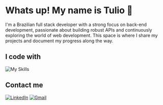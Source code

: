 # Whats up! My name is Tulio 👋

I'm a Brazilian full stack developer with a strong focus on back-end development, passionate about building robust APIs and continuously exploring the world of web development. This space is where I share my projects and document my progress along the way.

## I code with

![My Skills](https://skillicons.dev/icons?i=js,html,css,react,tailwind,nodejs,express,prisma,mongodb,mysql,postgresql,java,linux,docker,postman,git,github,vscode)

## Contact me

[![LinkedIn](https://skillicons.dev/icons?i=linkedin)](https://www.linkedin.com/in/tulioanesio/)
[![Gmail](https://skillicons.dev/icons?i=gmail)](mailto:tulioluv@gmail.com)
